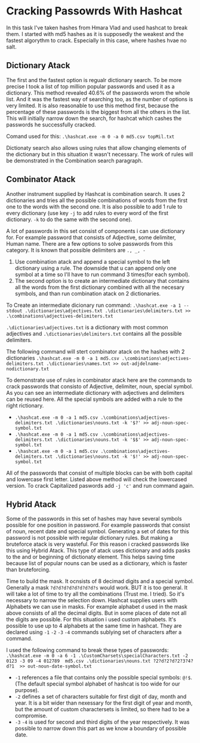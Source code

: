 # Cracking Passowrds With Hashcat
In this task I've taken hashes from Hmara Vlad and used hashcat to break them. 
I started with md5 hashes as it is supposedly the weakest and the fastest algorythm to crack. 
Especially in this case, where hashes hvae no salt.

## Dictionary Atack
The first and the fastest option is regualr dictionary search. To be more precise I took a list of top million popular passwords and used it as a dictionary. 
This method revealed 40.6% of the passwords wrom the whole list. And it was the fastest way of searching too, as the number of options is very limited. 
It is also reasonable to use this method first, because the percentage of these passwords is the biggest from all the others in the list. 
This will initially narrow down the search, for hashcat which cashes the passwords he successfully cracked.

Comand used for this:
`.\hashcat.exe -m 0 -a 0 md5.csv topMil.txt`

Dictionaty search also allows using rules that allow changing elements of the dictionary but in this situation it wasn't necessary. The work of rules will be demonstrated in the Combination search paragraph.

## Combinator Atack
Another instrument supplied by Hashcat is combination search. It uses 2 dictionaries and tries all the possible combinations of words from the first one to the words with the second one.
It is also possible to add 1 rule to every dictionary (use key `-j` to add rules to every word of the first dictionary. `-k` to do the same with the second one).

A lot of passwords in this set consist of components i can use dictionary for. For example password that consists of Adjective, some delimiter, Human name. There are a few options to solve passwords from this category. It is known that possible delimiters are `., _, -`
1. Use combination atack and append a special symbol to the left dictionary using a rule. The downside that u can append only one symbol at a time so I'll have to run command 3 times(for each symbol).
2. The second option is to create an intermediate dictionary that contains all the words from the first dictionary combined with all the necesary symbols, and than run combination atack on 2 dictionaries.

To Create an intermediate dicionary run command: `.\hashcat.exe -a 1 --stdout .\dictionaries\adjectives.txt .\dictionaries\delimiters.txt >> .\combinations\adjectives-delimiters.txt`

`.\dictionaries\adjectives.txt` is a dictionary with most common adjectives and `.\dictionaries\delimiters.txt` contains all the possible delimiters.

The following command will stert combinator atack on the hashes with 2 dictionaries `.\hashcat.exe -m 0 -a 1 md5.csv .\combinations\adjectives-delimiters.txt .\dictionaries\names.txt >> out-adjdelname-nodictionary.txt`

To demonstrate use of rules in combinator atack here are the commands to crack passwords that consisto of Adjective, delimiter, noun, special symbol. As you can see an intermediate dictionary with adjectives and delimiters can be reused here. All the special symbols are added with a rule to the right rictionary.
- `.\hashcat.exe -m 0 -a 1 md5.csv .\combinations\adjectives-delimiters.txt .\dictionaries\nouns.txt -k '$?' >> adj-noun-spec-symbol.txt`
- `.\hashcat.exe -m 0 -a 1 md5.csv .\combinations\adjectives-delimiters.txt .\dictionaries\nouns.txt -k '$$' >> adj-noun-spec-symbol.txt`
- `.\hashcat.exe -m 0 -a 1 md5.csv .\combinations\adjectives-delimiters.txt .\dictionaries\nouns.txt -k '$!' >> adj-noun-spec-symbol.txt`

All of the passwords that consist of multiple blocks can be with both capital and lowercase first letter. Listed above method will check the lowercased version. To crack Capitalized paswords add `-j 'c'` and run command again. 

## Hybrid Atack
Some of the passwords in this set of hashes may have several symbols possible for one position in password. For example passwords that consist of noun, recent date and special symbol. Generating a set of dates for this password is not possible with regular dictionary rules. But making a bruteforce atack is very wasteful. For this reason i cracked passwords like this using Hybrid Atack.
This type of atack uses dictionary and adds pasks to the and or beginning of dictionaty element. This helps saving time because list of popular nouns can be used as a dictionary, which is faster than bruteforcing.

Time to build the mask. It ocnsists of 8 decimad digits and a special symbol. Generally a mask `?d?d?d?d?d?d?d?d?s` would work. BUT it is too general. It will take a lot of time to try all the combinations (Trust me. I tried). So it's necessary to narrow the selection down. Hashcat supplies users with Alphabets we can use in masks. For example alphabet `d` used in the mask above consists of all the decimal digits. But in some places of date not all the digits are possible. For this situation i used custom alphabets. It's possible to use up to 4 alphabets at the same time in hashcat. They are declared using `-1` `-2` `-3` `-4` commands sublying set of characters after a command. 

I used the following command to break these types of passwords:
`.\hashcat.exe -m 0 -a 6 -1 .\CustomCharsets\specialCharacters.txt -2 0123 -3 09 -4 012789  md5.csv .\dictionaries\nouns.txt ?2?d?2?d?2?3?4?d?1  >> out-noun-date-symbol.txt`
- `-1` references a file that contains only the possible special symbols: `@!$`. (The default special symbol alphabet of hashcat is too wide for our purpose).
- `-2` defines a set of characters suitable for first digit of day, month and year. It is a bit wider than nexessary for the first digit of year and month,  but the amount of custom charactersets is limited, so there had to be a compromise.
- `-3` `-4` is used for second and third digits of the year respectively. It was possible to narrow down this part as we know a boundary of possible date.

